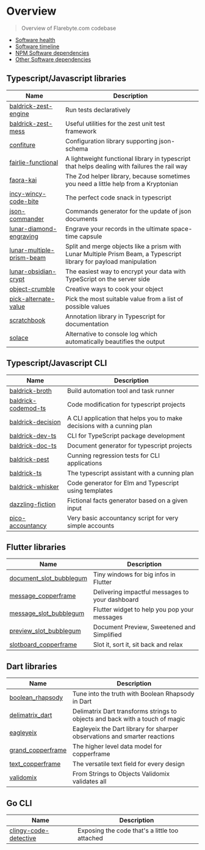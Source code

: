 # Overview

> Overview of Flarebyte.com codebase

-   [Software health](SOFTWARE-HEALTH.md)
-   [Software timeline](./SOFTWARE-TIMELINE.md)
-   [NPM Software dependencies](./NPM-SOFTWARE-DEPENDENCIES.md)
-   [Other Software dependencies](./OTHER-SOFTWARE-DEPENDENCIES.md)

## Typescript/Javascript libraries

| Name                                                                                | Description                                                                                                        |
| ----------------------------------------------------------------------------------- | ------------------------------------------------------------------------------------------------------------------ |
| [baldrick-zest-engine](https://github.com/flarebyte/baldrick-zest-engine)           | Run tests declaratively                                                                                            |
| [baldrick-zest-mess](https://github.com/flarebyte/baldrick-zest-mess)               | Useful utilities for the zest unit test framework                                                                  |
| [confiture](https://github.com/flarebyte/confiture)                                 | Configuration library supporting json-schema                                                                       |
| [fairlie-functional](https://github.com/flarebyte/fairlie-functional)               | A lightweight functional library in typescript that helps dealing with failures the rail way                       |
| [faora-kai](https://github.com/flarebyte/faora-kai)                                 | The Zod helper library, because sometimes you need a little help from a Kryptonian                                 |
| [incy-wincy-code-bite](https://github.com/flarebyte/incy-wincy-code-bite)           | The perfect code snack in typescript                                                                               |
| [json-commander](https://github.com/flarebyte/json-commander)                       | Commands generator for the update of json documents                                                                |
| [lunar-diamond-engraving](https://github.com/flarebyte/lunar-diamond-engraving)     | Engrave your records in the ultimate space-time capsule                                                            |
| [lunar-multiple-prism-beam](https://github.com/flarebyte/lunar-multiple-prism-beam) | Split and merge objects like a prism with Lunar Multiple Prism Beam, a Typescript library for payload manipulation |
| [lunar-obsidian-crypt](https://github.com/flarebyte/lunar-obsidian-crypt)           | The easiest way to encrypt your data with TypeScript on the server side                                            |
| [object-crumble](https://github.com/flarebyte/object-crumble)                       | Creative ways to cook your object                                                                                  |
| [pick-alternate-value](https://github.com/flarebyte/pick-alternate-value)           | Pick the most suitable value from a list of possible values                                                        |
| [scratchbook](https://github.com/flarebyte/scratchbook)                             | Annotation library in Typescript for documentation                                                                 |
| [solace](https://github.com/flarebyte/solace)                                       | Alternative to console log which automatically beautifies the output                                               |

## Typescript/Javascript CLI

| Name                                                                    | Description                                                            |
| ----------------------------------------------------------------------- | ---------------------------------------------------------------------- |
| [baldrick-broth](https://github.com/flarebyte/baldrick-broth)           | Build automation tool and task runner                                  |
| [baldrick-codemod-ts](https://github.com/flarebyte/baldrick-codemod-ts) | Code modification for typescript projects                              |
| [baldrick-decision](https://github.com/flarebyte/baldrick-decision)     | A CLI application that helps you to make decisions with a cunning plan |
| [baldrick-dev-ts](https://github.com/flarebyte/baldrick-dev-ts)         | CLI for TypeScript package development                                 |
| [baldrick-doc-ts](https://github.com/flarebyte/baldrick-doc-ts)         | Document generator for typescript projects                             |
| [baldrick-pest](https://github.com/flarebyte/baldrick-pest)             | Cunning regression tests for CLI applications                          |
| [baldrick-ts](https://github.com/flarebyte/baldrick-ts)                 | The typescript assistant with a cunning plan                           |
| [baldrick-whisker](https://github.com/flarebyte/baldrick-whisker)       | Code generator for Elm and Typescript using templates                  |
| [dazzling-fiction](https://github.com/flarebyte/dazzling-fiction)       | Fictional facts generator based on a given input                       |
| [pico-accountancy](https://github.com/flarebyte/pico-accountancy)       | Very basic accountancy script for very simple accounts                 |

## Flutter libraries

| Name                                                                              | Description                                     |
| --------------------------------------------------------------------------------- | ----------------------------------------------- |
| [document\_slot\_bubblegum](https://github.com/flarebyte/document_slot_bubblegum) | Tiny windows for big infos in Flutter           |
| [message\_copperframe](https://github.com/flarebyte/message_copperframe)          | Delivering impactful messages to your dashboard |
| [message\_slot\_bubblegum](https://github.com/flarebyte/message_slot_bubblegum)   | Flutter widget to help you pop your messages    |
| [preview\_slot\_bubblegum](https://github.com/flarebyte/preview_slot_bubblegum)   | Document Preview, Sweetened and Simplified      |
| [slotboard\_copperframe](https://github.com/flarebyte/slotboard_copperframe)      | Slot it, sort it, sit back and relax            |

## Dart libraries

| Name                                                                 | Description                                                                  |
| -------------------------------------------------------------------- | ---------------------------------------------------------------------------- |
| [boolean\_rhapsody](https://github.com/flarebyte/boolean_rhapsody)   | Tune into the truth with Boolean Rhapsody in Dart                            |
| [delimatrix\_dart](https://github.com/flarebyte/delimatrix_dart)     | Delimatrix Dart transforms strings to objects and back with a touch of magic |
| [eagleyeix](https://github.com/flarebyte/eagleyeix)                  | Eagleyeix the Dart library for sharper observations and smarter reactions    |
| [grand\_copperframe](https://github.com/flarebyte/grand_copperframe) | The higher level data model for copperframe                                  |
| [text\_copperframe](https://github.com/flarebyte/text_copperframe)   | The versatile text field for every design                                    |
| [validomix](https://github.com/flarebyte/validomix)                  | From Strings to Objects Validomix validates all                              |

## Go CLI

| Name                                                                        | Description                                    |
| --------------------------------------------------------------------------- | ---------------------------------------------- |
| [clingy-code-detective](https://github.com/flarebyte/clingy-code-detective) | Exposing the code that's a little too attached |
